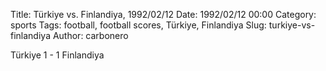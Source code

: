 Title: Türkiye vs. Finlandiya, 1992/02/12
Date: 1992/02/12 00:00
Category: sports
Tags: football, football scores, Türkiye, Finlandiya
Slug: turkiye-vs-finlandiya
Author: carbonero


Türkiye 1 - 1 Finlandiya
